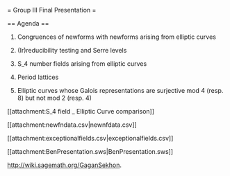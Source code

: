 = Group III Final Presentation =

== Agenda ==

1. Congruences of newforms with newforms arising from elliptic curves

2. (Ir)reducibility testing and Serre levels

3. S_4 number fields arising from elliptic curves

4. Period lattices

5. Elliptic curves whose Galois representations are surjective mod 4 (resp. 8) but not mod 2 (resp. 4)

[[attachment:S_4 field _ Elliptic Curve comparison]]

[[attachment:newfndata.csv|newnfdata.csv]]

[[attachment:exceptionalfields.csv|exceptionalfields.csv]]

[[attachment:BenPresentation.sws|BenPresentation.sws]]

http://wiki.sagemath.org/GaganSekhon.
